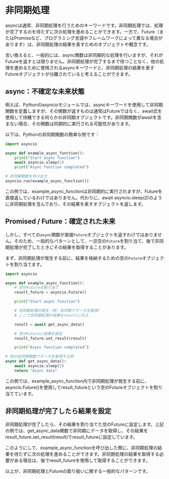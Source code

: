 # 非同期処理

asyncは通常、非同期処理を行うためのキーワードです。非同期処理では、処理が完了するのを待たずに次の処理を進めることができます。一方で、Future（またはPromiseなど、プログラミング言語やフレームワークによって異なる場合があります）は、非同期処理の結果を表すためのオブジェクトや概念です。

言い換えると、一般的には、async関数は非同期的な処理を行いますが、それがFutureを返すとは限りません。非同期処理が完了するまで待つことなく、他の処理を進めるために使用されるasyncキーワードと、非同期処理の結果を表すFutureオブジェクトが分離されていると考えることができます。

## async：不確定な未来状態

例えば、Pythonのasyncioモジュールでは、asyncキーワードを使用して非同期関数を定義しますが、その関数が返すものは通常はFutureではなく、await式を使用して待機できる何らかの非同期オブジェクトです。非同期関数がawaitを含まない場合、その関数は同期的に実行される可能性があります。

以下は、Pythonの非同期関数の簡単な例です：

```py
import asyncio

async def example_async_function():
    print("Start async function")
    await asyncio.sleep(2)
    print("Async function completed")

# 非同期関数を呼び出す
asyncio.run(example_async_function())
```

この例では、example_async_functionは非同期的に実行されますが、Futureを直接返しているわけではありません。代わりに、await asyncio.sleep(2)のように非同期処理を含んでおり、その結果を表すオブジェクトを返します。

## Promised / Future：確定された未来

しかし、すべての`async`関数が直接`Future`オブジェクトを返すわけではありません。そのため、一般的なパターンとして、一旦空の`Future`を割り当て、後で非同期処理が完了したときにその結果を取得することがあります。

まず、非同期処理が発生する前に、結果を格納するための空の`Future`オブジェクトを割り当てます。

```python
import asyncio

async def example_async_function():
    # 空のFutureを割り当て
    result_future = asyncio.Future()

    print("Start async function")

    # 非同期処理の発生（例：非同期でデータを取得）
    # ここで非同期処理の結果をresultに代入

    result = await get_async_data()

    # 空のFutureに結果を設定
    result_future.set_result(result)

    print("Async function completed")

# 別の非同期関数でデータを取得する例
async def get_async_data():
    await asyncio.sleep(2)
    return "Async data"
```

この例では、example_async_function内で非同期処理が発生する前に、asyncio.Future()を使用してresult_futureという空のFutureオブジェクトを割り当てています。

## 非同期処理が完了したら結果を設定
非同期処理が完了したら、その結果を割り当てた空のFutureに設定します。上記の例では、get_async_data関数で非同期にデータを取得し、その結果をresult_future.set_result(result)でresult_futureに設定しています。

このようにして、example_async_functionを呼び出した際に、非同期処理の結果を待たずに次の処理を進めることができます。非同期処理の結果を取得する必要がある場合は、後でresult_futureを使用して取得することができます。

以上が、非同期処理とFutureの取り扱いに関する一般的なパターンです。